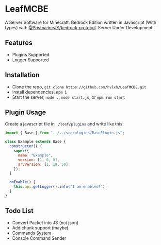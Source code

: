 # LeafMCBE

A Server Software for Minecraft: Bedrock Edition written in Javascript (With types) with [@PrismarineJS/bedrock-protocol](https://github.com/PrismarineJS/bedrock-protocol). Server Under Development

## Features

- Plugins Supported
- Logger Supported

## Installation

- Clone the repo, `git clone https://github.com/hvlxh/LeafMCBE.git`
- Install dependencies, `npm i`
- Start the server, `node .`, `node start.js`, or `npm run start`

## Plugin Usage

Create a javascript file in `./leaf/plugins` and write like this:

```js
import { Base } from "../../src/plugins/BasePlugin.js";

class Example extends Base {
  constructor() {
    super({
      name: "Example",
      version: [1, 0, 0],
      srvVersion: [1, 19, 50],
    });
  }

  onEnable() {
    this.api.getLogger().info("I am enabled!");
  }
}
```

## Todo List

- Convert Packet into JS (not json)
- Add chunk support (maybe)
- Commands System
- Console Command Sender
